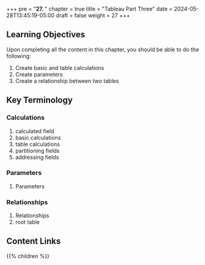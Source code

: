 +++
pre = "<b>27. </b>"
chapter = true
title = "Tableau Part Three"
date = 2024-05-28T13:45:19-05:00
draft = false
weight = 27
+++

## Learning Objectives

Upon completing all the content in this chapter, you should be able to do the following:
1. Create basic and table calculations
1. Create parameters
1. Create a relationship between two tables

## Key Terminology

### Calculations
1. calculated field
1. basic calculations
1. table calculations
1. partitioning fields
1. addressing fields

### Parameters
1. Parameters

### Relationships
1. Relationships
1. root table


## Content Links

{{% children %}}


